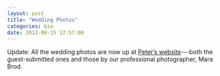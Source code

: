 ```yaml
---
layout: post
title: "Wedding Photos"
categories: bio
date: 2012-06-15 17:57:00
---
```

Update: All the wedding photos are now up at [Peter’s website](http://www.sophia2.somerville.ma.us/photos/)---both the guest-submitted ones and those by our professional photographer, Mara Brod.